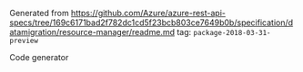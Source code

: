 Generated from https://github.com/Azure/azure-rest-api-specs/tree/169c6171bad2f782dc1cd5f23bcb803ce7649b0b/specification/datamigration/resource-manager/readme.md tag: `package-2018-03-31-preview`

Code generator 


